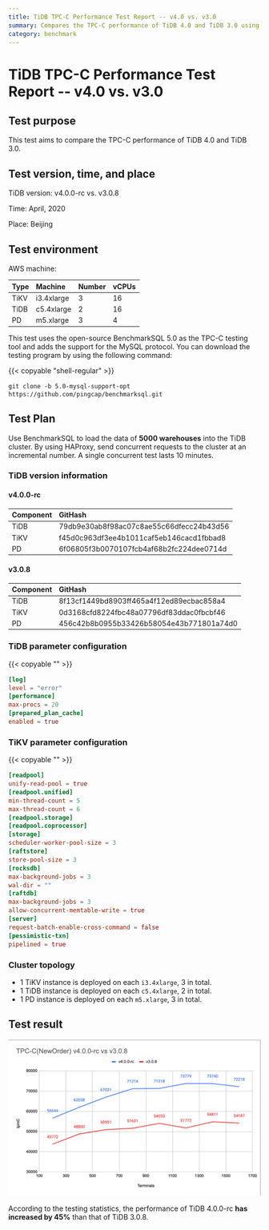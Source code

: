 ```yaml
---
title: TiDB TPC-C Performance Test Report -- v4.0 vs. v3.0
summary: Compares the TPC-C performance of TiDB 4.0 and TiDB 3.0 using BenchmarkSQL.
category: benchmark
---
```


# TiDB TPC-C Performance Test Report -- v4.0 vs. v3.0

## Test purpose

This test aims to compare the TPC-C performance of TiDB 4.0 and TiDB 3.0.

## Test version, time, and place

TiDB version: v4.0.0-rc vs. v3.0.8

Time: April, 2020

Place: Beijing

## Test environment

AWS machine:

| Type | Machine | Number | vCPUs |
| :- | :- | :- | :- |
| TiKV | i3.4xlarge | 3 | 16 |
| TiDB | c5.4xlarge | 2 | 16 |
| PD | m5.xlarge | 3 | 4 |

This test uses the open-source BenchmarkSQL 5.0 as the TPC-C testing tool and adds the support for the MySQL protocol. You can download the testing program by using the following command:

{{< copyable "shell-regular" >}}

```shell
git clone -b 5.0-mysql-support-opt https://github.com/pingcap/benchmarksql.git
```

## Test Plan

Use BenchmarkSQL to load the data of **5000 warehouses** into the TiDB cluster. By using HAProxy, send concurrent requests to the cluster at an incremental number. A single concurrent test lasts 10 minutes.

### TiDB version information

#### v4.0.0-rc

| Component | GitHash |
| :- | :- |
| TiDB | 79db9e30ab8f98ac07c8ae55c66dfecc24b43d56 |
| TiKV | f45d0c963df3ee4b1011caf5eb146cacd1fbbad8 |
| PD | 6f06805f3b0070107fcb4af68b2fc224dee0714d |

#### v3.0.8

| Component | GitHash |
| :- | :- |
| TiDB | 8f13cf1449bd8903ff465a4f12ed89ecbac858a4 |
| TiKV | 0d3168cfd8224fbc48a07796df83ddac0fbcbf46 |
| PD | 456c42b8b0955b33426b58054e43b771801a74d0 |

### TiDB parameter configuration

{{< copyable "" >}}

```toml
[log]
level = "error"
[performance]
max-procs = 20
[prepared_plan_cache]
enabled = true
```

### TiKV parameter configuration

{{< copyable "" >}}

```toml
[readpool]
unify-read-pool = true
[readpool.unified]
min-thread-count = 5
max-thread-count = 6
[readpool.storage]
[readpool.coprocessor]
[storage]
scheduler-worker-pool-size = 3
[raftstore]
store-pool-size = 3
[rocksdb]
max-background-jobs = 3
wal-dir = ""
[raftdb]
max-background-jobs = 3
allow-concurrent-memtable-write = true
[server]
request-batch-enable-cross-command = false
[pessimistic-txn]
pipelined = true
```

### Cluster topology

* 1 TiKV instance is deployed on each `i3.4xlarge`, 3 in total.
* 1 TiDB instance is deployed on each `c5.4xlarge`, 2 in total.
* 1 PD instance is deployed on each `m5.xlarge`, 3 in total.

## Test result

![tpcc](/media/tpcc-3.0-4.0.png)

According to the testing statistics, the performance of TiDB 4.0.0-rc **has increased by 45%** than that of TiDB 3.0.8.
